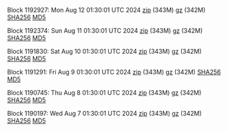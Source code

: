 Block 1192927: Mon Aug 12 01:30:01 UTC 2024 [zip](https://files.01coin.io/mainnet/2024-08-12/bootstrap.dat.zip) (343M) [gz](https://files.01coin.io/mainnet/2024-08-12/bootstrap.dat.tar.gz) (342M) [SHA256](https://files.01coin.io/mainnet/2024-08-12/sha256.txt) [MD5](https://files.01coin.io/mainnet/2024-08-12/md5.txt)

Block 1192374: Sun Aug 11 01:30:01 UTC 2024 [zip](https://files.01coin.io/mainnet/2024-08-11/bootstrap.dat.zip) (343M) [gz](https://files.01coin.io/mainnet/2024-08-11/bootstrap.dat.tar.gz) (342M) [SHA256](https://files.01coin.io/mainnet/2024-08-11/sha256.txt) [MD5](https://files.01coin.io/mainnet/2024-08-11/md5.txt)

Block 1191830: Sat Aug 10 01:30:01 UTC 2024 [zip](https://files.01coin.io/mainnet/2024-08-10/bootstrap.dat.zip) (343M) [gz](https://files.01coin.io/mainnet/2024-08-10/bootstrap.dat.tar.gz) (342M) [SHA256](https://files.01coin.io/mainnet/2024-08-10/sha256.txt) [MD5](https://files.01coin.io/mainnet/2024-08-10/md5.txt)

Block 1191291: Fri Aug  9 01:30:01 UTC 2024 [zip](https://files.01coin.io/mainnet/2024-08-09/bootstrap.dat.zip) (343M) [gz](https://files.01coin.io/mainnet/2024-08-09/bootstrap.dat.tar.gz) (342M) [SHA256](https://files.01coin.io/mainnet/2024-08-09/sha256.txt) [MD5](https://files.01coin.io/mainnet/2024-08-09/md5.txt)

Block 1190745: Thu Aug  8 01:30:01 UTC 2024 [zip](https://files.01coin.io/mainnet/2024-08-08/bootstrap.dat.zip) (343M) [gz](https://files.01coin.io/mainnet/2024-08-08/bootstrap.dat.tar.gz) (342M) [SHA256](https://files.01coin.io/mainnet/2024-08-08/sha256.txt) [MD5](https://files.01coin.io/mainnet/2024-08-08/md5.txt)

Block 1190197: Wed Aug  7 01:30:01 UTC 2024 [zip](https://files.01coin.io/mainnet/2024-08-07/bootstrap.dat.zip) (343M) [gz](https://files.01coin.io/mainnet/2024-08-07/bootstrap.dat.tar.gz) (342M) [SHA256](https://files.01coin.io/mainnet/2024-08-07/sha256.txt) [MD5](https://files.01coin.io/mainnet/2024-08-07/md5.txt)
